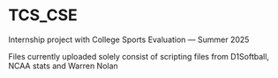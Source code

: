 # TCS_CSE
Internship project with College Sports Evaluation — Summer 2025

Files currently uploaded solely consist of scripting files from D1Softball, NCAA stats and Warren Nolan
